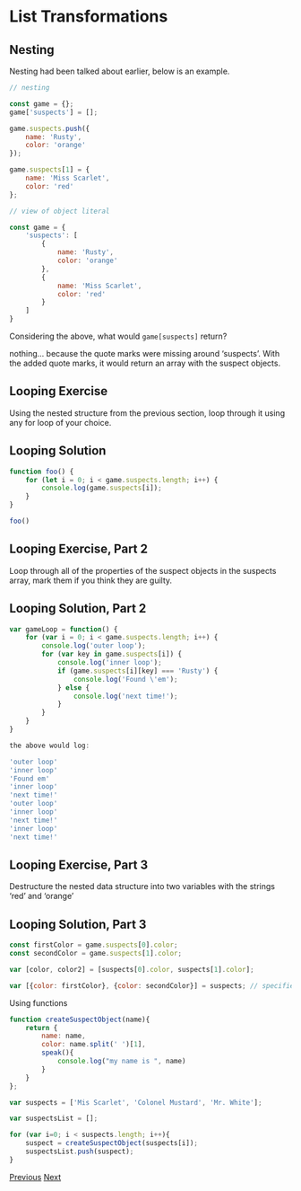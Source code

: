 
# List Transformations

## Nesting

Nesting had been talked about earlier, below is an example.

```js
// nesting

const game = {};
game['suspects'] = [];

game.suspects.push({
    name: 'Rusty',
    color: 'orange'
});

game.suspects[1] = {
    name: 'Miss Scarlet',
    color: 'red'
};

// view of object literal

const game = {
    'suspects': [
        {
            name: 'Rusty',
            color: 'orange'
        },
        {
            name: 'Miss Scarlet',
            color: 'red'
        }       
    ]
}
```

Considering the above, what would `game[suspects]` return?

nothing… because the quote marks were missing around ‘suspects’. With the added quote marks, it would return an array with the suspect objects.

## Looping Exercise

Using the nested structure from the previous section, loop through it using any for loop of your choice.

## Looping Solution

```js
function foo() {
    for (let i = 0; i < game.suspects.length; i++) {
        console.log(game.suspects[i]);
    }
}

foo()
```

## Looping Exercise, Part 2

Loop through all of the properties of the suspect objects in the suspects array, mark them if you think they are guilty.

## Looping Solution, Part 2

```js
var gameLoop = function() {
    for (var i = 0; i < game.suspects.length; i++) {
        console.log('outer loop');
        for (var key in game.suspects[i]) {
            console.log('inner loop');
            if (game.suspects[i][key] === 'Rusty') {
                console.log('Found \'em');
            } else {
                console.log('next time!');
            }
        }
    }
}

the above would log:

'outer loop'
'inner loop'
'Found em'
'inner loop'
'next time!'
'outer loop'
'inner loop'
'next time!'
'inner loop'
'next time!'
```

## Looping Exercise, Part 3

Destructure the nested data structure into two variables with the strings ‘red’ and ‘orange’

## Looping Solution, Part 3

```js
const firstColor = game.suspects[0].color;
const secondColor = game.suspects[1].color;

var [color, color2] = [suspects[0].color, suspects[1].color];

var [{color: firstColor}, {color: secondColor}] = suspects; // specifies a specific property of the targeted object and returns an array
```

Using functions

```js
function createSuspectObject(name){
    return {
        name: name,
        color: name.split(' ')[1],
        speak(){
            console.log("my name is ", name)
        }
    }
};

var suspects = ['Mis Scarlet', 'Colonel Mustard', 'Mr. White'];

var suspectsList = [];

for (var i=0; i < suspects.length; i++){
    suspect = createSuspectObject(suspects[i]);
    suspectsList.push(suspect);
}
```

[Previous](02.Objects-and-arrays.md)
[Next](04.forEach-function.md)

